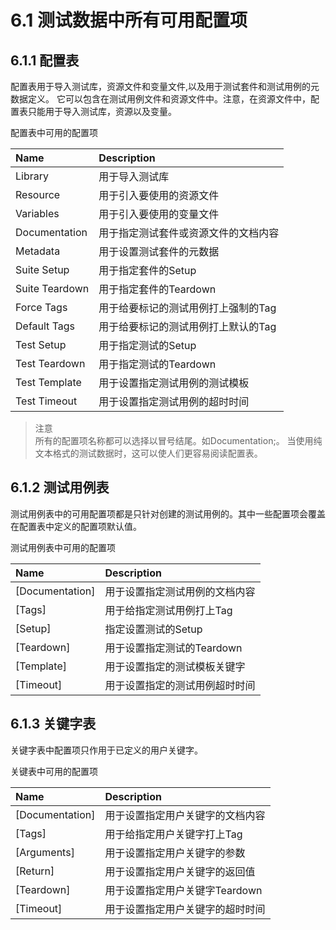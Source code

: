 # 6.1 测试数据中所有可用配置项

## 6.1.1 配置表

配置表用于导入测试库，资源文件和变量文件,以及用于测试套件和测试用例的元数据定义。
它可以包含在测试用例文件和资源文件中。注意，在资源文件中，配置表只能用于导入测试库，资源以及变量。

配置表中可用的配置项

| Name          | Description  | 
| :-------------|:-------------| 
| Library       | 用于导入测试库 | 
| Resource      | 用于引入要使用的资源文件      |  
| Variables     | 用于引入要使用的变量文件      |  
| Documentation | 用于指定测试套件或资源文件的文档内容      |  
| Metadata      | 用于设置测试套件的元数据      |  
| Suite Setup    | 用于指定套件的Setup      |  
| Suite Teardown | 用于指定套件的Teardown      |  
| Force Tags    | 用于给要标记的测试用例打上强制的Tag     |  
| Default Tags  | 用于给要标记的测试用例打上默认的Tag      |  
| Test Setup    | 用于指定测试的Setup      |  
| Test Teardown | 用于指定测试的Teardown      | 
| Test Template | 用于设置指定测试用例的测试模板      | 
| Test Timeout  | 用于设置指定测试用例的超时时间      | 

>注意  
>所有的配置项名称都可以选择以冒号结尾。如Documentation;。
>当使用纯文本格式的测试数据时，这可以使人们更容易阅读配置表。

## 6.1.2 测试用例表

测试用例表中的可用配置项都是只针对创建的测试用例的。其中一些配置项会覆盖在配置表中定义的配置项默认值。

测试用例表中可用的配置项

| Name          | Description  | 
| :-------------|:-------------| 
| [Documentation] | 用于设置指定测试用例的文档内容      | 
| [Tags] | 用于给指定测试用例打上Tag     |
| [Setup] | 指定设置测试的Setup      |
| [Teardown] | 用于设置指定测试的Teardown      |
| [Template] | 用于设置指定的测试模板关键字     |
| [Timeout] | 用于设置指定的测试用例超时时间      |

## 6.1.3 关键字表

关键字表中配置项只作用于已定义的用户关键字。

关键表中可用的配置项

| Name          | Description  | 
| :-------------|:-------------| 
| [Documentation] | 用于设置指定用户关键字的文档内容      | 
| [Tags] | 用于给指定用户关键字打上Tag     |
| [Arguments] | 用于设置指定用户关键字的参数      | 
| [Return] | 用于设置指定用户关键字的返回值     |
| [Teardown] | 用于设置指定用户关键字Teardown      | 
| [Timeout] | 用于设置指定用户关键字的超时时间     |